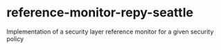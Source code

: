 # reference-monitor-repy-seattle
Implementation of a security layer reference monitor for a given security policy
